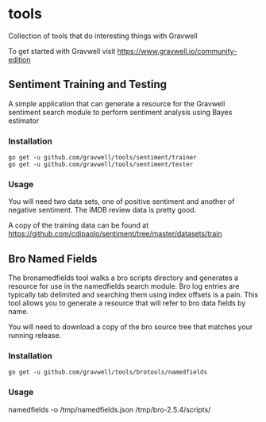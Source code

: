 # tools
Collection of tools that do interesting things with Gravwell

To get started with Gravwell visit https://www.gravwell.io/community-edition

## Sentiment Training and Testing
A simple application that can generate a resource for the Gravwell sentiment search module to perform sentiment analysis using Bayes estimator

### Installation
```
go get -u github.com/gravwell/tools/sentiment/trainer
go get -u github.com/gravwell/tools/sentiment/tester
```

### Usage
You will need two data sets, one of positive sentiment and another of negative sentiment.  The IMDB review data is pretty good.

A copy of the training data can be found at https://github.com/cdipaolo/sentiment/tree/master/datasets/train

## Bro Named Fields

The bronamedfields tool walks a bro scripts directory and generates a resource for use in the namedfields search module.  Bro log entries are typically tab delimited and searching them using index offsets is a pain.  This tool allows you to generate a resource that will refer to bro data fields by name.

You will need to download a copy of the bro source tree that matches your running release.

### Installation
```go get -u github.com/gravwell/tools/brotools/namedfields```

### Usage
namedfields -o /tmp/namedfields.json /tmp/bro-2.5.4/scripts/
